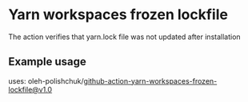 # Yarn workspaces frozen lockfile

The action verifies that yarn.lock file was not updated after installation

## Example usage

uses: oleh-polishchuk/github-action-yarn-workspaces-frozen-lockfile@v1.0
